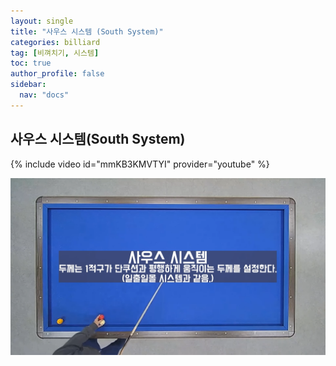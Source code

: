 ```yaml
---
layout: single
title: "사우스 시스템 (South System)"
categories: billiard
tag: [비껴치기, 시스템] 
toc: true
author_profile: false
sidebar:
  nav: "docs"
---
```


## 사우스 시스템(South System)

{% include video id="mmKB3KMVTYI" provider="youtube" %}

[![사우스 시스템 South System 0](/images/%EC%82%AC%EC%9A%B0%EC%8A%A4%20%EC%8B%9C%EC%8A%A4%ED%85%9C%20(South%20System)_0.png)](/images/%EC%82%AC%EC%9A%B0%EC%8A%A4%20%EC%8B%9C%EC%8A%A4%ED%85%9C%20(South%20System)_0.png)

